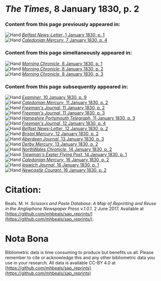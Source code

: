 # *The Times*, 8 January 1830, p. 2  
  
### Content from this page previously appeared in:  
![Hand](http://scissorsandpaste.net/wp-content/uploads/2017/06/smallhandpointer.png) [*Belfast News-Letter*, 1 January 1830, p. 1](https://mhbeals.github.io/sap_html/Belfast-News-Letter/Belfast-News-Letter-1-January-1830-p-1)  
![Hand](http://scissorsandpaste.net/wp-content/uploads/2017/06/smallhandpointer.png) [*Caledonian Mercury*, 7 January 1830, p. 4](https://mhbeals.github.io/sap_html/Caledonian-Mercury/Caledonian-Mercury-7-January-1830-p-4)  
  
### Content from this page simeltaneously appeared in:  
![Hand](http://scissorsandpaste.net/wp-content/uploads/2017/06/smallhandpointer.png) [*Morning Chronicle*, 8 January 1830, p. 1](https://mhbeals.github.io/sap_html/Morning-Chronicle/Morning-Chronicle-8-January-1830-p-1)  
![Hand](http://scissorsandpaste.net/wp-content/uploads/2017/06/smallhandpointer.png) [*Morning Chronicle*, 8 January 1830, p. 2](https://mhbeals.github.io/sap_html/Morning-Chronicle/Morning-Chronicle-8-January-1830-p-2)  
![Hand](http://scissorsandpaste.net/wp-content/uploads/2017/06/smallhandpointer.png) [*Morning Chronicle*, 8 January 1830, p. 3](https://mhbeals.github.io/sap_html/Morning-Chronicle/Morning-Chronicle-8-January-1830-p-3)  
  
### Content from this page subsequently appeared in:  
![Hand](http://scissorsandpaste.net/wp-content/uploads/2017/06/smallhandpointer.png) [*Examiner*, 10 January 1830, p. 9](https://mhbeals.github.io/sap_html/Examiner/Examiner-10-January-1830-p-9)  
![Hand](http://scissorsandpaste.net/wp-content/uploads/2017/06/smallhandpointer.png) [*Caledonian Mercury*, 11 January 1830, p. 2](https://mhbeals.github.io/sap_html/Caledonian-Mercury/Caledonian-Mercury-11-January-1830-p-2)  
![Hand](http://scissorsandpaste.net/wp-content/uploads/2017/06/smallhandpointer.png) [*Freeman's Journal*, 11 January 1830, p. 2](https://mhbeals.github.io/sap_html/Freeman's-Journal/Freeman's-Journal-11-January-1830-p-2)  
![Hand](http://scissorsandpaste.net/wp-content/uploads/2017/06/smallhandpointer.png) [*Freeman's Journal*, 11 January 1830, p. 3](https://mhbeals.github.io/sap_html/Freeman's-Journal/Freeman's-Journal-11-January-1830-p-3)  
![Hand](http://scissorsandpaste.net/wp-content/uploads/2017/06/smallhandpointer.png) [*Hampshire Portsmouth Telegraph*, 11 January 1830, p. 3](https://mhbeals.github.io/sap_html/Hampshire-Portsmouth-Telegraph/Hampshire-Portsmouth-Telegraph-11-January-1830-p-3)  
![Hand](http://scissorsandpaste.net/wp-content/uploads/2017/06/smallhandpointer.png) [*Freeman's Journal*, 12 January 1830, p. 4](https://mhbeals.github.io/sap_html/Freeman's-Journal/Freeman's-Journal-12-January-1830-p-4)  
![Hand](http://scissorsandpaste.net/wp-content/uploads/2017/06/smallhandpointer.png) [*Belfast News-Letter*, 12 January 1830, p. 2](https://mhbeals.github.io/sap_html/Belfast-News-Letter/Belfast-News-Letter-12-January-1830-p-2)  
![Hand](http://scissorsandpaste.net/wp-content/uploads/2017/06/smallhandpointer.png) [*Bristol Mercury*, 12 January 1830, p. 2](https://mhbeals.github.io/sap_html/Bristol-Mercury/Bristol-Mercury-12-January-1830-p-2)  
![Hand](http://scissorsandpaste.net/wp-content/uploads/2017/06/smallhandpointer.png) [*Aberdeen Journal*, 13 January 1830, p. 3](https://mhbeals.github.io/sap_html/Aberdeen-Journal/Aberdeen-Journal-13-January-1830-p-3)  
![Hand](http://scissorsandpaste.net/wp-content/uploads/2017/06/smallhandpointer.png) [*Derby Mercury*, 13 January 1830, p. 2](https://mhbeals.github.io/sap_html/Derby-Mercury/Derby-Mercury-13-January-1830-p-2)  
![Hand](http://scissorsandpaste.net/wp-content/uploads/2017/06/smallhandpointer.png) [*NorthWales Chronicle*, 14 January 1830, p. 2](https://mhbeals.github.io/sap_html/NorthWales-Chronicle/NorthWales-Chronicle-14-January-1830-p-2)  
![Hand](http://scissorsandpaste.net/wp-content/uploads/2017/06/smallhandpointer.png) [*Trewman's Exeter Flying Post*, 14 January 1830, p. 1](https://mhbeals.github.io/sap_html/Trewman's-Exeter-Flying-Post/Trewman's-Exeter-Flying-Post-14-January-1830-p-1)  
![Hand](http://scissorsandpaste.net/wp-content/uploads/2017/06/smallhandpointer.png) [*Caledonian Mercury*, 16 January 1830, p. 2](https://mhbeals.github.io/sap_html/Caledonian-Mercury/Caledonian-Mercury-16-January-1830-p-2)  
![Hand](http://scissorsandpaste.net/wp-content/uploads/2017/06/smallhandpointer.png) [*Ipswich Journal*, 16 January 1830, p. 1](https://mhbeals.github.io/sap_html/Ipswich-Journal/Ipswich-Journal-16-January-1830-p-1)  
![Hand](http://scissorsandpaste.net/wp-content/uploads/2017/06/smallhandpointer.png) [*Newcastle Courant*, 16 January 1830, p. 2](https://mhbeals.github.io/sap_html/Newcastle-Courant/Newcastle-Courant-16-January-1830-p-2)  


# Citation: 

Beals. M. H. *Scissors and Paste Database: A Map of Reprinting and Reuse in the Anglophone Newspaper Press v.1.0.1.* 2 June 2017. Available at [https://github.com/mhbeals/sap_reprints/](https://github.com/mhbeals/sap_reprints/). 

# Nota Bona

Bibliometric data is time consuming to produce but benefits us all. Please remember to cite or acknowledge this and any other bibliometric data you use in your research. All data is available CC-BY 4.0 at [https://github.com/mhbeals/sap_reprints](https://github.com/mhbeals/sap_reprints)